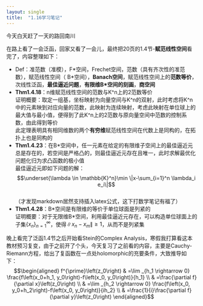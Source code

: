 ```yaml
---
layout: single
title:  "1.16学习笔记"
---
```

今天白天赶了一天的路回南川

在路上看了一会泛函，回家又看了一会儿，最终把20页的1.4节-**赋范线性空间**看完了，内容整理如下：
* Def：准范数（准模），F\*空间，Frechet空间，范数（具有齐次性的准范数），赋范线性空间（ B\*空间），**Banach空间**，赋范线性空间上的**范数等价**，次线性泛函，**最佳逼近问题**，**有限维B*空间的刻画**，**商空间**
* **Thm1.4.18**：n维赋范线性空间的范数与K^n上的2范数等价  
证明概要：取定一组基，坐标映射为向量空间与K^n的双射，此时考虑将K^n中的元素映到对应向量的范数，此映射为连续映射，考虑此映射在单位球上的最大值与最小值，便得到了此K^n上的2范数与原向量空间中范数的控制系数，由此得到等价  
此定理表明具有相同维数的两个**有穷维**赋范线性空间在代数上是同构的，在拓扑上也是同构的
* **Thm1.4.23**：在B\*空间中，任一元素在给定的有限维子空间上的最佳逼近元总是存在的，若空间是严格凸的，则最佳逼近元存在且唯一，此时求解最优化问题化归为求凸函数的极小值  
最佳逼近元即如下问题的解： $$\underset{\lambda \in \mathbb{K}^n}\min  \|x-\sum_{i=1}^n \lambda_i e_i\|$$  
（才发现markdown居然支持插入latex公式，这下打数学笔记有福了）
* **Thm1.4.28**：B\*空间是有限维的等价于单位球面是列紧的  
证明概要：对于无限维B\*空间，利用最佳逼近元存在，可以构造单位球面上的子集$\{x_n\}_{n=1}^{\infty}$，使得$\|x_n-x_m\|\geq1$，从而不是列紧集

晚上看完了泛函1.4节之后开始看Stein的Complex Analysis，寒假我打算看这本教材预习复变，由于之前开了个头，今天复习了之前看的内容，主要是Cauchy-Riemann方程，给出了复函数在一点处holomorphic的充要条件，大致推导如下：  
$$\begin{aligned}
 f^{\prime}\left(z_0\right) & =\lim _{h_1 \rightarrow 0} \frac{f\left(x_0+h_1, y_0\right)-f\left(x_0, y_0\right)}{h_1} 
 \\ & =\frac{\partial f}{\partial x}\left(z_0\right)
 \\ & =\lim _{h_2 \rightarrow 0} \frac{f\left(x_0, y_0+h_2\right)-f\left(x_0, y_0\right)}{ih_2} 
 \\ & =\frac{1}{i}\frac{\partial f}{\partial y}\left(z_0\right)
\end{aligned}$$
